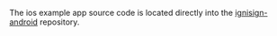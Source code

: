 The ios example app source code is located directly into the [ignisign-android](https://github.com/ignisign/ignisign-ios) repository.
